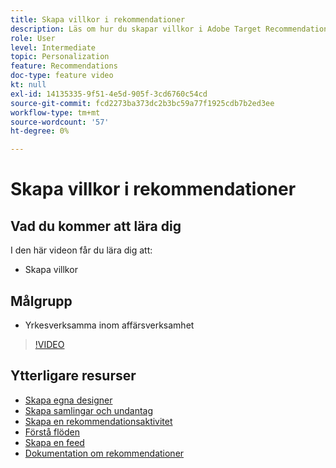 ```yaml
---
title: Skapa villkor i rekommendationer
description: Läs om hur du skapar villkor i Adobe Target Recommendations
role: User
level: Intermediate
topic: Personalization
feature: Recommendations
doc-type: feature video
kt: null
exl-id: 14135335-9f51-4e5d-905f-3cd6760c54cd
source-git-commit: fcd2273ba373dc2b3bc59a77f1925cdb7b2ed3ee
workflow-type: tm+mt
source-wordcount: '57'
ht-degree: 0%

---
```


# Skapa villkor i rekommendationer

## Vad du kommer att lära dig

I den här videon får du lära dig att:

* Skapa villkor

## Målgrupp

* Yrkesverksamma inom affärsverksamhet

>[!VIDEO](https://video.tv.adobe.com/v/27694?quality=12)

## Ytterligare resurser

* [Skapa egna designer](create-custom-designs.md)
* [Skapa samlingar och undantag](create-collections-and-exclusions.md)
* [Skapa en rekommendationsaktivitet](create-a-recommendations-activity.md)
* [Förstå flöden](understanding-feeds.md)
* [Skapa en feed](create-a-feed.md)
* [Dokumentation om rekommendationer](https://experienceleague.adobe.com/docs/target/using/recommendations/recommendations.html?lang=en)
